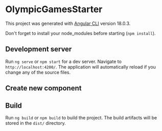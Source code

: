 # OlympicGamesStarter

This project was generated with [Angular CLI](https://github.com/angular/angular-cli) version 18.0.3.

Don't forget to install your node_modules before starting (`npm install`).

## Development server

Run `ng serve` or `npm start` for a dev server. Navigate to `http://localhost:4200/`. The application will automatically reload if you change any of the source files.

## Create new component


## Build

Run `ng build` or `npm build` to build the project. The build artifacts will be stored in the `dist/` directory.